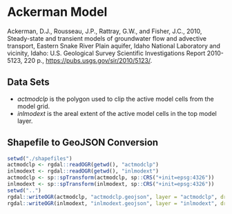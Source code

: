 # Ackerman Model

Ackerman, D.J., Rousseau, J.P., Rattray, G.W., and Fisher, J.C., 2010,
Steady-state and transient models of groundwater flow and advective
transport, Eastern Snake River Plain aquifer, Idaho National Laboratory and
vicinity, Idaho: U.S. Geological Survey Scientific Investigations Report
2010-5123, 220 p., <https://pubs.usgs.gov/sir/2010/5123/>.

## Data Sets

- *actmodclp* is the polygon used to clip the active model cells from the model grid.
- *inlmodext* is the areal extent of the active model cells in the top model layer.

## Shapefile to GeoJSON Conversion

```r
setwd("./shapefiles")
actmodclp <- rgdal::readOGR(getwd(), "actmodclp")
inlmodext <- rgdal::readOGR(getwd(), "inlmodext")
actmodclp <- sp::spTransform(actmodclp, sp::CRS("+init=epsg:4326"))
inlmodext <- sp::spTransform(inlmodext, sp::CRS("+init=epsg:4326"))
setwd("..")
rgdal::writeOGR(actmodclp, "actmodclp.geojson", layer = "actmodclp", driver = "GeoJSON")
rgdal::writeOGR(inlmodext, "inlmodext.geojson", layer = "inlmodext", driver = "GeoJSON")
```
